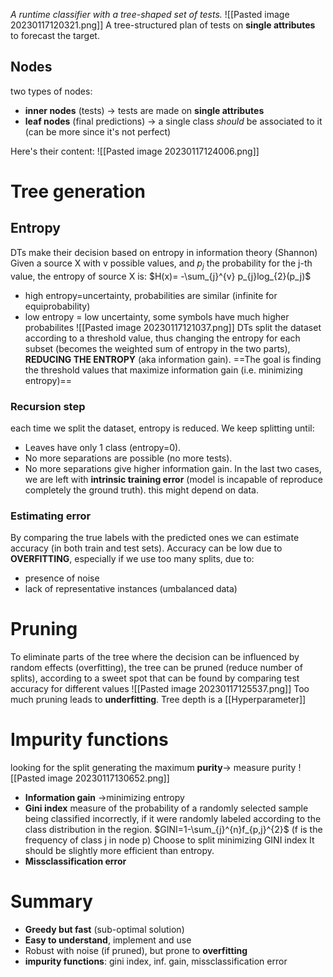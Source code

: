 _A runtime classifier with a tree-shaped set of tests._
![[Pasted image 20230117120321.png]]
A tree-structured plan of tests on **single attributes** to forecast the target.

## Nodes
two types of nodes:
- **inner nodes** (tests) -> tests are made on **single attributes**
- **leaf nodes** (final predictions) -> a single class _should_ be associated to it (can be more since it's not perfect)


Here's their content:
![[Pasted image 20230117124006.png]]

# Tree generation
## Entropy
DTs make their decision based on entropy in information theory (Shannon)
Given a source X with v possible values, and $p_j$ the probability for the j-th value, the entropy of source X is:
$H(x)= -\sum_{j}^{v} p_{j}log_{2}(p_j)$
- high entropy=uncertainty, probabilities are similar (infinite for equiprobability)
- low entropy = low uncertainty, some symbols have much higher probabilites
 ![[Pasted image 20230117121037.png]]
DTs split the dataset according to a threshold value, thus changing the entropy for each subset (becomes the weighted sum of entropy in the two parts), **REDUCING THE ENTROPY** (aka information gain).
==The goal is finding the threshold values that maximize information gain (i.e. minimizing entropy)==
### Recursion step
each time we split the dataset, entropy is reduced. We keep splitting until:
- Leaves have only 1 class (entropy=0).
- No more separations are possible (no more tests).
- No more separations give higher information gain.
In the last two cases, we are left with **intrinsic training error** (model is incapable of reproduce completely the ground truth). this might depend on data.
### Estimating error
By comparing the true labels with the predicted ones we can estimate accuracy (in both train and test sets).
Accuracy can be low due to **OVERFITTING**, especially if we use too many splits, due to:
- presence of noise
- lack of representative instances (umbalanced data)

# Pruning
To eliminate parts of the tree where the decision can be influenced by random effects (overfitting), the tree can be pruned (reduce number of splits), according to a sweet spot that can be found by comparing test accuracy for different values
![[Pasted image 20230117125537.png]]
Too much pruning leads to **underfitting**.
Tree depth is a [[Hyperparameter]]

# Impurity functions
looking for the split generating the maximum **purity**-> measure purity
![[Pasted image 20230117130652.png]]
- **Information gain** ->minimizing entropy
- **Gini index**
	measure of the probability of a randomly selected sample being classified incorrectly, if it were randomly labeled according to the class distribution in the region. 
	$GINI=1-\sum_{j}^{n}f_{p,j}^{2}$ (f is the frequency of class j in node p)
	Choose to split minimizing GINI index
	It should be slightly more efficient than entropy.
- **Missclassification error**

# Summary
- **Greedy but fast** (sub-optimal solution)
- **Easy to understand**, implement and use
- Robust with noise (if pruned), but prone to **overfitting**
- **impurity functions**: gini index, inf. gain, missclassification error